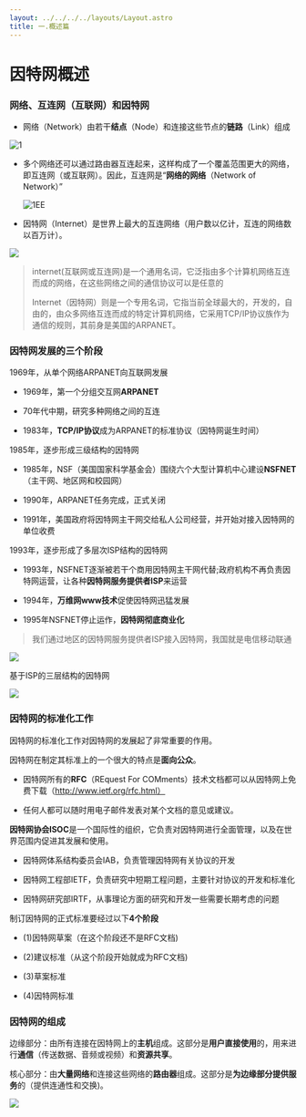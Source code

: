 ```yaml
---
layout: ../../../../layouts/Layout.astro
title: 一.概述篇
---
```


# 因特网概述

### 网络、互连网（互联网）和因特网

- 网络（Network）由若干**结点**（Node）和连接这些节点的**链路**（Link）组成

![1](https://img.0pt.icu/computernet/1-1/1-1-1.png)

- 多个网络还可以通过路由器互连起来，这样构成了一个覆盖范围更大的网络，即互连网（或互联网）。因此，互连网是“**网络的网络**（Network of Network）”
  
  ![1EE](https://img.0pt.icu/computernet/1-1/1-1-2.png)

- 因特网（Internet）是世界上最大的互连网络（用户数以亿计，互连的网络数以百万计）。

![](https://img.0pt.icu/computernet/1-1/1-1-3.png)

> internet(互联网或互连网)是一个通用名词，它泛指由多个计算机网络互连而成的网络，在这些网络之间的通信协议可以是任意的
> 
> Internet（因特网）则是一个专用名词，它指当前全球最大的，开发的，自由的，由众多网络互连而成的特定计算机网络，它采用TCP/IP协议族作为通信的规则，其前身是美国的ARPANET。

### 因特网发展的三个阶段

1969年，从单个网络ARPANET向互联网发展

- 1969年，第一个分组交互网**ARPANET**

- 70年代中期，研究多种网络之间的互连

- 1983年，**TCP/IP协议**成为ARPANET的标准协议（因特网诞生时间）

1985年，逐步形成三级结构的因特网

- 1985年，NSF（美国国家科学基金会）围绕六个大型计算机中心建设**NSFNET**（主干网、地区网和校园网）

- 1990年，ARPANET任务完成，正式关闭

- 1991年，美国政府将因特网主干网交给私人公司经营，并开始对接入因特网的单位收费

1993年，逐步形成了多层次ISP结构的因特网

- 1993年，NSFNET逐渐被若干个商用因特网主干网代替;政府机构不再负责因特网运营，让各种**因特网服务提供者ISP**来运营

- 1994年，**万维网www技术**促使因特网迅猛发展

- 1995年NSFNET停止运作，**因特网彻底商业化**

> 我们通过地区的因特网服务提供者ISP接入因特网，我国就是电信移动联通

![](https://img.0pt.icu/computernet/1-1/1-1-4.png)

基于ISP的三层结构的因特网

![](https://img.0pt.icu/computernet/1-1/1-1-5.png)

### 因特网的标准化工作

因特网的标准化工作对因特网的发展起了非常重要的作用。

因特网在制定其标准上的一个很大的特点是**面向公众**。

- 因特网所有的**RFC**（REquest For COMments）技术文档都可以从因特网上免费下载（http://www.ietf.org/rfc.html）

- 任何人都可以随时用电子邮件发表对某个文档的意见或建议。

**因特网协会ISOC**是一个国际性的组织，它负责对因特网进行全面管理，以及在世界范围内促进其发展和使用。

- 因特网体系结构委员会IAB，负责管理因特网有关协议的开发

- 因特网工程部IETF，负责研究中短期工程问题，主要针对协议的开发和标准化

- 因特网研究部IRTF，从事理论方面的研究和开发一些需要长期考虑的问题

制订因特网的正式标准要经过以下**4个阶段**

- (1)因特网草案（在这个阶段还不是RFC文档)

- (2)建议标准（从这个阶段开始就成为RFC文档)

- (3)草案标准

- (4)因特网标准

### 因特网的组成

边缘部分：由所有连接在因特网上的**主机**组成。这部分是**用户直接使用**的，用来进行**通信**（传送数据、音频或视频）和**资源共享**。

核心部分：由**大量网络**和连接这些网络的**路由器**组成。这部分是**为边缘部分提供服务**的（提供连通性和交换)。

![](https://img.0pt.icu/computernet/1-1/1-1-6.png)
